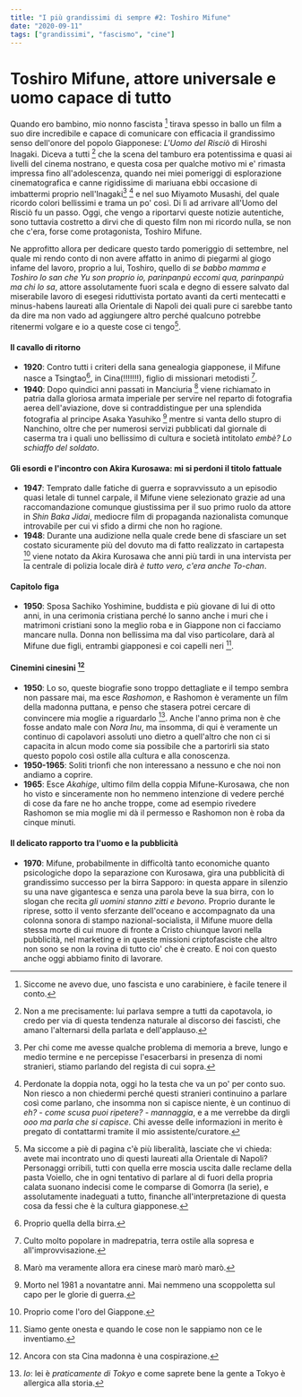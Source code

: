 ```yaml
---
title: "I più grandissimi di sempre #2: Toshiro Mifune"
date: "2020-09-11"
tags: ["grandissimi", "fascismo", "cine"]
---
```


# Toshiro Mifune, attore universale e uomo capace di tutto

Quando ero bambino, mio nonno fascista [^1] tirava spesso in ballo un film a suo dire incredibile e capace di comunicare con efficacia il grandissimo senso dell'onore del popolo Giapponese: _L'Uomo del Risciò_ di Hiroshi Inagaki. Diceva a tutti [^2] che la scena del tamburo era potentissima e quasi ai livelli del cinema nostrano, e questa cosa per qualche motivo mi e' rimasta impressa fino all'adolescenza, quando nei miei pomeriggi di esplorazione cinematografica e canne rigidissime di mariuana ebbi occasione di imbattermi proprio nell'Inagaki[^3] [^4] e nel suo Miyamoto Musashi, del quale ricordo colori bellissimi e trama un po' così. Di lì ad arrivare all'Uomo del Risciò fu un passo. Oggi, che vengo a riportarvi queste notizie autentiche, sono tuttavia costretto a dirvi che di questo film non mi ricordo nulla, se non che c'era, forse come protagonista, Toshiro Mifune.

Ne approfitto allora per dedicare questo tardo pomeriggio di settembre, nel quale mi rendo conto di non avere affatto in animo di piegarmi al giogo infame del lavoro, proprio a lui, Toshiro, quello di _se babbo mamma e Toshiro lo san che Yu son proprio io, parinpanpù eccomi qua, parinpanpù ma chi lo sa_, attore assolutamente fuori scala e degno di essere salvato dal miserabile lavoro di esegesi riduttivista portato avanti da certi mentecatti e minus-habens laureati alla Orientale di Napoli dei quali pure ci sarebbe tanto da dire ma non vado ad aggiungere altro perché qualcuno potrebbe ritenermi volgare e io a queste cose ci tengo[^5].

#### Il cavallo di ritorno

- **1920**: Contro tutti i criteri della sana genealogia giapponese, il Mifune nasce a Tsingtao[^6], in Cina(!!!!!!!), figlio di missionari metodisti [^7].
- **1940**: Dopo quindici anni passati in Manciuria [^8] viene richiamato in patria dalla gloriosa armata imperiale per servire nel reparto di fotografia aerea dell'aviazione, dove si contraddistingue per una splendida fotografia al principe Asaka Yasuhiko [^9] mentre si vanta dello stupro di Nanchino, oltre che per numerosi servizi pubblicati dal giornale di caserma tra i quali uno bellissimo di cultura e società intitolato _embè? Lo schiaffo del soldato_.

#### Gli esordi e l'incontro con Akira Kurosawa: mi si perdoni il titolo fattuale

- **1947**: Temprato dalle fatiche di guerra e sopravvissuto a un episodio quasi letale di tunnel carpale, il Mifune viene selezionato grazie ad una raccomandazione comunque giustissima per il suo primo ruolo da attore in _Shin Baka Jidai_, mediocre film di propaganda nazionalista comunque introvabile per cui vi sfido a dirmi che non ho ragione.
- **1948**: Durante una audizione nella quale crede bene di sfasciare un set costato sicuramente più del dovuto ma di fatto realizzato in cartapesta [^10] viene notato da Akira Kurosawa che anni più tardi in una intervista per la centrale di polizia locale dirà _è tutto vero, c'era anche To-chan_.

#### Capitolo figa

- **1950**: Sposa Sachiko Yoshimine, buddista e più giovane di lui di otto anni, in una cerimonia cristiana perché lo sanno anche i muri che i matrimoni cristiani sono la meglio roba e in Giappone non ci facciamo mancare nulla. Donna non bellissima ma dal viso particolare, darà al Mifune due figli, entrambi giapponesi e coi capelli neri [^11].

#### Cinemini cinesini [^12]

- **1950**: Lo so, queste biografie sono troppo dettagliate e il tempo sembra non passare mai, ma esce _Rashomon_, e Rashomon è veramente un film della madonna puttana, e penso che stasera potrei cercare di convincere mia moglie a riguardarlo [^13]. Anche l'anno prima non è che fosse andato male con _Nora Inu_, ma insomma, di qui è veramente un continuo di capolavori assoluti uno dietro a quell'altro che non ci si capacita in alcun modo come sia possibile che a partorirli sia stato questo popolo così ostile alla cultura e alla conoscenza.
- **1950-1965**: Soliti trionfi che non interessano a nessuno e che noi non andiamo a coprire.
- **1965**: Esce _Akahige_, ultimo film della coppia Mifune-Kurosawa, che non ho visto e sinceramente non ho nemmeno intenzione di vedere perché di cose da fare ne ho anche troppe, come ad esempio rivedere Rashomon se mia moglie mi dà il permesso e Rashomon non è roba da cinque minuti.

#### Il delicato rapporto tra l'uomo e la pubblicità

- **1970**: Mifune, probabilmente in difficoltà tanto economiche quanto psicologiche dopo la separazione con Kurosawa, gira una pubblicità di grandissimo successo per la birra Sapporo: in questa appare in silenzio su una nave gigantesca e senza una parola beve la sua birra, con lo slogan che recita _gli uomini stanno zitti e bevono_. Proprio durante le riprese, sotto il vento sferzante dell'oceano e accompagnato da una colonna sonora di stampo nazional-socialista, il Mifune muore della stessa morte di cui muore di fronte a Cristo chiunque lavori nella pubblicità, nel marketing e in queste missioni criptofasciste che altro non sono se non la rovina di tutto cio' che è creato. E noi con questo anche oggi abbiamo finito di lavorare.

[^1]: Siccome ne avevo due, uno fascista e uno carabiniere, è facile tenere il conto.
[^2]: Non a me precisamente: lui parlava sempre a tutti da capotavola, io credo per via di questa tendenza naturale al discorso dei fascisti, che amano l'alternarsi della parlata e dell'applauso.
[^3]: Per chi come me avesse qualche problema di memoria a breve, lungo e medio termine e ne percepisse l'esacerbarsi in presenza di nomi stranieri, stiamo parlando del regista di cui sopra.
[^4]: Perdonate la doppia nota, oggi ho la testa che va un po' per conto suo. Non riesco a non chiedermi perché questi stranieri continuino a parlare così come parlano, che insomma non si capisce niente, è un continuo di _eh?_ - _come scusa puoi ripetere?_ - _mannaggia_, e a me verrebbe da dirgli _ooo ma parla che si capisce_. Chi avesse delle informazioni in merito è pregato di contattarmi tramite il mio assistente/curatore.
[^5]: Ma siccome a piè di pagina c'è più liberalità, lasciate che vi chieda: avete mai incontrato uno di questi laureati alla Orientale di Napoli? Personaggi orribili, tutti con quella erre moscia uscita dalle reclame della pasta Voiello, che in ogni tentativo di parlare al di fuori della propria calata suonano indecisi come le comparse di Gomorra (la serie), e assolutamente inadeguati a tutto, finanche all'interpretazione di questa cosa da fessi che è la cultura giapponese.
[^6]: Proprio quella della birra.
[^7]: Culto molto popolare in madrepatria, terra ostile alla sopresa e all'improvvisazione.
[^8]: Marò ma veramente allora era cinese marò marò marò.
[^9]: Morto nel 1981 a novantatre anni. Mai nemmeno una scoppoletta sul capo per le glorie di guerra.
[^10]: Proprio come l'oro del Giappone.
[^11]: Siamo gente onesta e quando le cose non le sappiamo non ce le inventiamo.
[^12]: Ancora con sta Cina madonna è una cospirazione.
[^13]: _Io_: lei è _praticamente di Tokyo_ e come saprete bene la gente a Tokyo è allergica alla storia.
